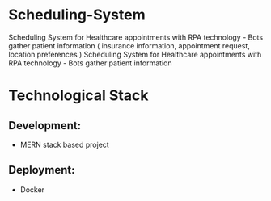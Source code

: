# Scheduling-System
Scheduling System for Healthcare appointments with RPA technology - Bots gather patient information ( insurance information, appointment request, location preferences )
Scheduling System for Healthcare appointments with RPA technology - Bots gather patient information

# Technological Stack
## Development: 
- MERN stack based project

## Deployment: 
- Docker
